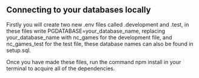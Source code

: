 ## Connecting to your databases locally

Firstly you will create two new .env files called .development and .test, in these files write PGDATABASE=your_database_name, replacing your_database_name with nc_games for the development file, and nc_games_test for the test file, these database names can also be found in setup.sql.

Once you have made these files, run the command npm install in your terminal to acquire all of the dependencies.
